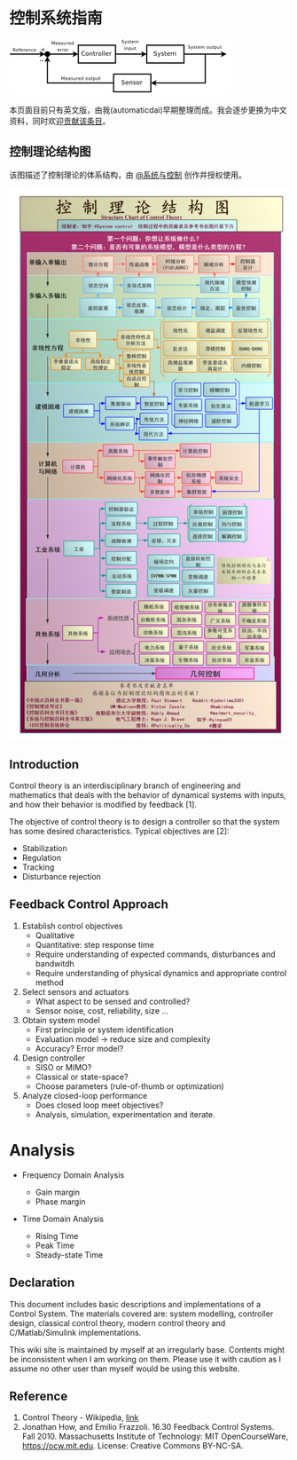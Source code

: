 # 控制系统指南

![](assets/markdown-img-paste-20170412214456853.png)

本页面目前只有英文版，由我(automaticdai)早期整理而成。我会逐步更换为中文资料，同时欢迎[贡献该条目](/contribute)。

## 控制理论结构图

该图描述了控制理论的体系结构，由 [@系统与控制](https://www.zhihu.com/people/xiang-yi-55-49) 创作并授权使用。

![](assets/control_theory_diagram_cn.png)

## Introduction
Control theory is an interdisciplinary branch of engineering and mathematics that deals with the behavior of dynamical systems with inputs, and how their behavior is modified by feedback [1].

The objective of control theory is to design a controller so that the system has some desired characteristics. Typical objectives are [2]:

* Stabilization
* Regulation
* Tracking
* Disturbance rejection


## Feedback Control Approach
1. Establish control objectives
    - Qualitative
    - Quantitative: step response time
    - Require understanding of expected commands, disturbances and bandwitdh
    - Require understanding of physical dynamics and appropriate control method  
2. Select sensors and actuators
    - What aspect to be sensed and controlled?
    - Sensor noise, cost, reliability, size ...
3. Obtain system model
    - First principle or system identification
    - Evaluation model -> reduce size and complexity
    - Accuracy? Error model?
4. Design controller
    - SISO or MIMO?
    - Classical or state-space?
    - Choose parameters (rule-of-thumb or optimization)
5. Analyze closed-loop performance
    - Does closed loop meet objectives?
    - Analysis, simulation, experimentation and iterate.



# Analysis
- Frequency Domain Analysis
	- Gain margin
	- Phase margin

- Time Domain Analysis
	- Rising Time
	- Peak Time
	- Steady-state Time


## Declaration
This document includes basic descriptions and implementations of a Control System. The materials covered are: system modelling, controller design, classical control theory, modern control theory and C/Matlab/Simulink implementations.

This wiki site is maintained by myself at an irregularly base. Contents might be inconsistent when I am working on them. Please use it with caution as I assume no other user than myself would be using this website.


## Reference
1. Control Theory - Wikipedia, [link](https://en.wikipedia.org/wiki/Control_theory)
2. Jonathan How, and Emilio Frazzoli. 16.30 Feedback Control Systems. Fall 2010. Massachusetts Institute of Technology: MIT OpenCourseWare, https://ocw.mit.edu. License: Creative Commons BY-NC-SA.
